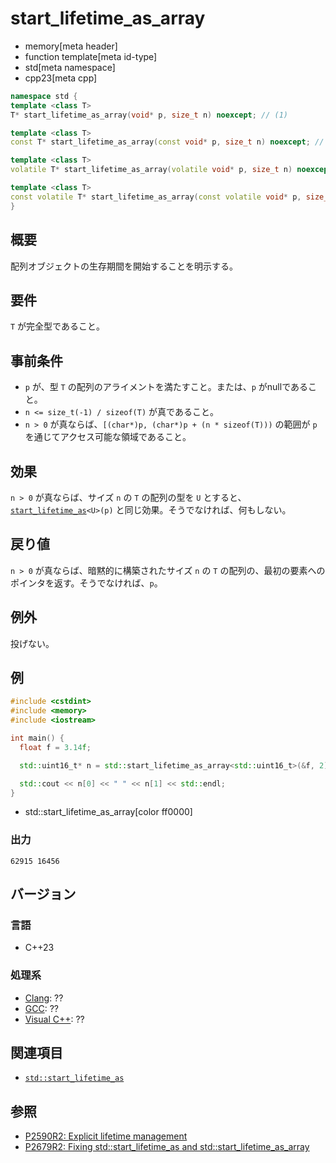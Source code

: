 # start_lifetime_as_array
* memory[meta header]
* function template[meta id-type]
* std[meta namespace]
* cpp23[meta cpp]

```cpp
namespace std {
template <class T>
T* start_lifetime_as_array(void* p, size_t n) noexcept; // (1)

template <class T>
const T* start_lifetime_as_array(const void* p, size_t n) noexcept; // (2)

template <class T>
volatile T* start_lifetime_as_array(volatile void* p, size_t n) noexcept; // (3)

template <class T>
const volatile T* start_lifetime_as_array(const volatile void* p, size_t n) noexcept; // (4)
}
```

## 概要
配列オブジェクトの生存期間を開始することを明示する。


## 要件
`T` が完全型であること。


## 事前条件
- `p` が、型 `T` の配列のアライメントを満たすこと。または、`p` がnullであること。
- `n <= size_t(-1) / sizeof(T)` が真であること。
- `n > 0` が真ならば、`[(char*)p, (char*)p + (n * sizeof(T)))` の範囲が `p` を通じてアクセス可能な領域であること。


## 効果
`n > 0` が真ならば、サイズ `n` の `T` の配列の型を `U` とすると、[`start_lifetime_as`](/reference/memory/start_lifetime_as.md)`<U>(p)` と同じ効果。そうでなければ、何もしない。


## 戻り値
`n > 0` が真ならば、暗黙的に構築されたサイズ `n` の `T` の配列の、最初の要素へのポインタを返す。そうでなければ、`p`。


## 例外
投げない。


## 例
```cpp example
#include <cstdint>
#include <memory>
#include <iostream>

int main() {
  float f = 3.14f;

  std::uint16_t* n = std::start_lifetime_as_array<std::uint16_t>(&f, 2);

  std::cout << n[0] << " " << n[1] << std::endl;
}
```
* std::start_lifetime_as_array[color ff0000]

### 出力
```
62915 16456
```


## バージョン
### 言語
- C++23

### 処理系
- [Clang](/implementation.md#clang): ??
- [GCC](/implementation.md#gcc): ??
- [Visual C++](/implementation.md#visual_cpp): ??


## 関連項目
- [`std::start_lifetime_as`](/reference/memory/start_lifetime_as.md)


## 参照
- [P2590R2: Explicit lifetime management](https://www.open-std.org/jtc1/sc22/wg21/docs/papers/2022/p2590r2.pdf)
- [P2679R2: Fixing std::start_lifetime_as and std::start_lifetime_as_array](https://www.open-std.org/jtc1/sc22/wg21/docs/papers/2023/p2679r2.pdf)
